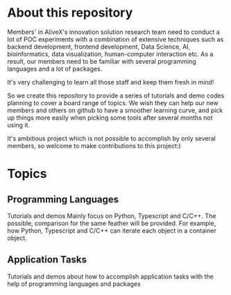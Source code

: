 # About this repository

Members' in AliveX's innovation solution research team need to conduct a lot of POC experiments with a combination of
extensive techniques such as backend development, frontend development, Data Science, AI, bioinformatics, data
visualization, human-computer interaction etc. As a result, our members need to be familiar with several programming
languages and a lot of packages.

It's very challenging to learn all those staff and keep them fresh in mind!

So we create this repository to provide a series of tutorials and demo codes planning to cover a board range of topics.
We wish they can help our new members and others on github to have a smoother learning curve, and pick up things more
easily when picking some tools after several months not using it.

It's ambitious project which is not possible to accomplish by only several members, so welcome to make contributions to
this project:)

# Topics

## Programming Languages

Tutorials and demos Mainly focus on Python, Typescript and C/C++. The possible, comparison for the same feather will be
provided. For example, how Python, Typescript and C/C++ can iterate each object in a container object.

## Application Tasks

Tutorials and demos about how to accomplish application tasks with the help of programming languages and packages 








